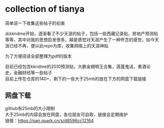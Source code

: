 # collection of tianya  
简单说一下收集这些帖子的初衷    

从kkndme开始，逐渐看了不少天涯的帖子，包括一些西藏记录贴，房地产预测贴等等，其中对我的思想启发很多，越是感觉对天涯产生了一种怀念的感觉，如今天涯已经不再，便以此repo为库，收集网络上的天涯神贴  

为了方便阅读全部整理为pdf的版本  

目前已经包含kkndme的2010预测贴，大鹏金翅明王合集，莲蓬鬼话，煮酒论史，金融财经等一些帖子  
目前上传在仓库的140+，剩下的一些大于25mb的放在下方的网盘下载链接
<Br/>
## 网盘下载
github有25mb的大小限制<Br/>
大于25mb的内容会放在网盘，各位朋友可自取，链接会定期维护<Br/>
链接：https://pan.quark.cn/s/d8596cc12164<Br/>
